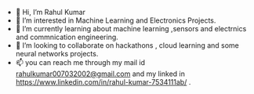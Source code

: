 - 👋 Hi, I’m Rahul Kumar
- 👀 I’m interested in Machine Learning and Electronics Projects. 
- 🌱 I’m currently learning about machine learning ,sensors and electrnics and commnication engineering.  
- 💞️ I’m looking to collaborate on hackathons , cloud learning and some neural networks projects.
- 📫 you can reach me through my mail id rahulkumar007032002@gmail.com and my linked in https://www.linkedin.com/in/rahul-kumar-7534111ab/ .

<!---
notinrange/notinrange is a ✨ special ✨ repository because its `README.md` (this file) appears on your GitHub profile.
You can reach me via https://www.linkedin.com/in/rahul-kumar-7534111ab/ .
--->
